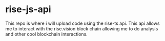# rise-js-api
This repo is where i will upload code using the rise-ts api. This api allows me to interact with the rise.vision block chain allowing me to do analysis and other cool blockchain interactions. 
